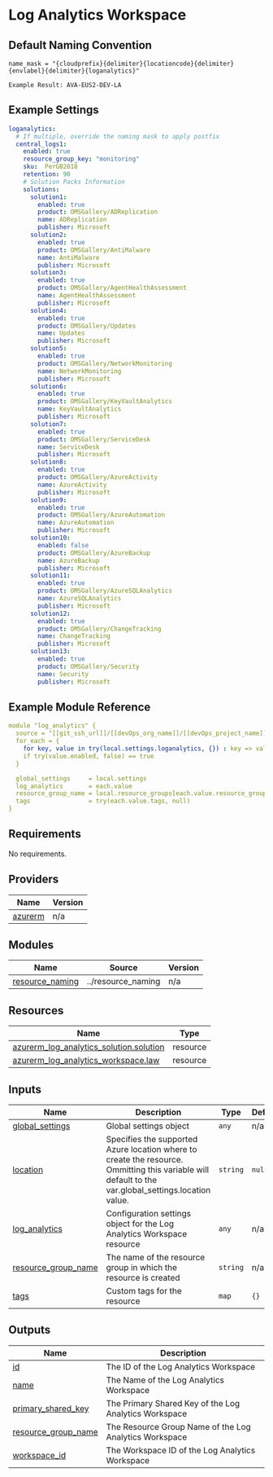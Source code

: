 # Log Analytics Workspace

## Default Naming Convention
```
name_mask = "{cloudprefix}{delimiter}{locationcode}{delimiter}{envlabel}{delimiter}{loganalytics}"

Example Result: AVA-EUS2-DEV-LA
```

## Example Settings
```yaml
loganalytics:
  # If multiple, override the naming mask to apply postfix
  central_logs1:
    enabled: true
    resource_group_key: "monitoring"
    sku:  PerGB2018
    retention: 90
    # Solution Packs Information
    solutions:    
      solution1: 
        enabled: true
        product: OMSGallery/ADReplication
        name: ADReplication
        publisher: Microsoft
      solution2: 
        enabled: true
        product: OMSGallery/AntiMalware
        name: AntiMalware
        publisher: Microsoft
      solution3: 
        enabled: true
        product: OMSGallery/AgentHealthAssessment
        name: AgentHealthAssessment
        publisher: Microsoft
      solution4: 
        enabled: true
        product: OMSGallery/Updates
        name: Updates
        publisher: Microsoft
      solution5: 
        enabled: true
        product: OMSGallery/NetworkMonitoring
        name: NetworkMonitoring
        publisher: Microsoft
      solution6: 
        enabled: true
        product: OMSGallery/KeyVaultAnalytics
        name: KeyVaultAnalytics
        publisher: Microsoft
      solution7: 
        enabled: true
        product: OMSGallery/ServiceDesk
        name: ServiceDesk
        publisher: Microsoft
      solution8: 
        enabled: true
        product: OMSGallery/AzureActivity
        name: AzureActivity
        publisher: Microsoft
      solution9: 
        enabled: true
        product: OMSGallery/AzureAutomation
        name: AzureAutomation
        publisher: Microsoft
      solution10: 
        enabled: false
        product: OMSGallery/AzureBackup
        name: AzureBackup
        publisher: Microsoft
      solution11: 
        enabled: true
        product: OMSGallery/AzureSQLAnalytics
        name: AzureSQLAnalytics
        publisher: Microsoft
      solution12: 
        enabled: true
        product: OMSGallery/ChangeTracking
        name: ChangeTracking
        publisher: Microsoft
      solution13: 
        enabled: true
        product: OMSGallery/Security
        name: Security
        publisher: Microsoft

```

## Example Module Reference

```yaml
module "log_analytics" {
  source = "[[git_ssh_url]]/[[devOps_org_name]]/[[devOps_project_name]]/[[devOps_repo_name]]//modules/log_analytics"
  for_each = {
    for key, value in try(local.settings.loganalytics, {}) : key => value
    if try(value.enabled, false) == true
  }

  global_settings     = local.settings
  log_analytics       = each.value
  resource_group_name = local.resource_groups[each.value.resource_group_key].name
  tags                = try(each.value.tags, null)
}
```

<!-- BEGIN_TF_DOCS -->
## Requirements

No requirements.

## Providers

| Name | Version |
|------|---------|
| <a name="provider_azurerm"></a> [azurerm](#provider\_azurerm) | n/a |

## Modules

| Name | Source | Version |
|------|--------|---------|
| <a name="module_resource_naming"></a> [resource\_naming](#module\_resource\_naming) | ../resource_naming | n/a |

## Resources

| Name | Type |
|------|------|
| [azurerm_log_analytics_solution.solution](https://registry.terraform.io/providers/hashicorp/azurerm/latest/docs/resources/log_analytics_solution) | resource |
| [azurerm_log_analytics_workspace.law](https://registry.terraform.io/providers/hashicorp/azurerm/latest/docs/resources/log_analytics_workspace) | resource |

## Inputs

| Name | Description | Type | Default | Required |
|------|-------------|------|---------|:--------:|
| <a name="input_global_settings"></a> [global\_settings](#input\_global\_settings) | Global settings object | `any` | n/a | yes |
| <a name="input_location"></a> [location](#input\_location) | Specifies the supported Azure location where to create the resource. Ommitting this variable will default to the var.global\_settings.location value. | `string` | `null` | no |
| <a name="input_log_analytics"></a> [log\_analytics](#input\_log\_analytics) | Configuration settings object for the Log Analytics Workspace resource | `any` | n/a | yes |
| <a name="input_resource_group_name"></a> [resource\_group\_name](#input\_resource\_group\_name) | The name of the resource group in which the resource is created | `string` | n/a | yes |
| <a name="input_tags"></a> [tags](#input\_tags) | Custom tags for the resource | `map` | `{}` | no |

## Outputs

| Name | Description |
|------|-------------|
| <a name="output_id"></a> [id](#output\_id) | The ID of the Log Analytics Workspace |
| <a name="output_name"></a> [name](#output\_name) | The Name of the Log Analytics Workspace |
| <a name="output_primary_shared_key"></a> [primary\_shared\_key](#output\_primary\_shared\_key) | The Primary Shared Key of the Log Analytics Workspace |
| <a name="output_resource_group_name"></a> [resource\_group\_name](#output\_resource\_group\_name) | The Resource Group Name of the Log Analytics Workspace |
| <a name="output_workspace_id"></a> [workspace\_id](#output\_workspace\_id) | The Workspace ID of the Log Analytics Workspace |
<!-- END_TF_DOCS -->